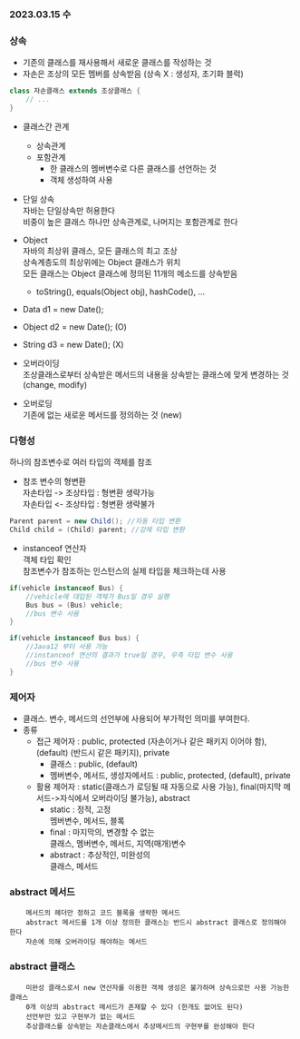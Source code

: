 ### 2023.03.15 수

### 상속
- 기존의 클래스를 재사용해서 새로운 클래스를 작성하는 것
- 자손은 조상의 모든 멤버를 상속받음 (상속 X : 생성자, 초기화 블럭)
```java
class 자손클래스 extends 조상클래스 {
    // ...
}
```
- 클래스간 관계
    - 상속관계
    - 포함관계
        - 한 클래스의 멤버변수로 다른 클래스를 선언하는 것
        - 객체 생성하여 사용

- 단일 상속  
자바는 단일상속만 허용한다  
비중이 높은 클래스 하나만 상속관계로, 나머지는 포함관계로 한다  

- Object  
자바의 최상위 클래스, 모든 클래스의 최고 조상  
상속계층도의 최상위에는 Object 클래스가 위치  
모든 클래스는 Object 클래스에 정의된 11개의 메소드를 상속받음
    - toString(), equals(Object obj), hashCode(), ...
- Data d1 = new Date();
- Object d2 = new Date(); (O)
- String d3 = new Date(); (X)

- 오버라이딩  
조상클래스로부터 상속받은 메서드의 내용을 상속받는 클래스에 맞게 변경하는 것 (change, modify)  

- 오버로딩  
기존에 없는 새로운 메서드를 정의하는 것 (new)  

### 다형성
하나의 참조변수로 여러 타입의 객체를 참조
- 참조 변수의 형변환  
자손타입 -> 조상타입 : 형변환 생략가능  
자손타입 <- 조상타입 : 형변환 생략불가  
```java
Parent parent = new Child(); //자동 타입 변환
Child child = (Child) parent; //강제 타입 변환
```

- instanceof 연산자  
객체 타입 확인  
참조변수가 참조하는 인스턴스의 실제 타입을 체크하는데 사용  
```java
if(vehicle instanceof Bus) {
    //vehicle에 대입된 객체가 Bus일 경우 실행
    Bus bus = (Bus) vehicle;
    //bus 변수 사용
}

if(vehicle instanceof Bus bus) {
    //Java12 부터 사용 가능
    //instanceof 연산의 결과가 true일 경우, 우측 타입 변수 사용
    //bus 변수 사용
}
```

### 제어자
- 클래스. 변수, 메서드의 선언부에 사용되어 부가적인 의미를 부여한다.
- 종류 
    - 접근 제어자 : public, protected (자손이거나 같은 패키지 이어야 함), (default) (반드시 같은 패키지), private
        - 클래스 : public, (default)
        - 멤버변수, 메서드, 생성자메서드 : public, protected, (default), private
    - 활용 제어자 : static(클래스가 로딩될 때 자동으로 사용 가능), final(마지막 메서드->자식에서 오버라이딩 불가능), abstract
        - static : 정적, 고정  
            멤버변수, 메서드, 블록  
        - final : 마지막의, 변경할 수 없는    
            클래스, 멤버변수, 메서드, 지역(매개)변수
        - abstract : 추상적인, 미완성의  
            클래스, 메서드  

### abstract 메서드  
        메서드의 헤더만 정하고 코드 블록을 생략한 메서드  
        abstract 메서드를 1개 이상 정의한 클래스는 반드시 abstract 클래스로 정의해야 한다  
        자손에 의해 오버라이딩 해야하는 메서드  

### abstract 클래스  
        미완성 클래스로서 new 연산자를 이용한 객체 생성은 불가하며 상속으로만 사용 가능한 클래스  
        0개 이상의 abstract 메서드가 존재할 수 있다 (한개도 없어도 된다)  
        선언부만 있고 구현부가 없는 메서드  
        추상클래스를 상속받는 자손클래스에서 추상메서드의 구현부를 완성해야 한다  

          